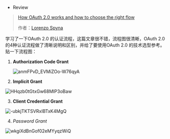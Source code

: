 - Review

> [How OAuth 2.0 works and how to choose the right flow](https://itnext.io/an-oauth-2-0-introduction-for-beginners-6e386b19f7a9) 
>
> 作者：[Lorenzo Spyna](https://itnext.io/@spyna?source=post_header_lockup)

学习了一下OAuth 2.0 的认证流程，这篇文章很不错，流程图很清晰，OAuth 2.0的4种认证流程做了清晰说明和区别，并给了要使用OAuth 2.0 的技术选型参考。贴一下流程图：

1. **Authorization Code Grant**

   ![anmFPvD_EVMiZOo-W76qyA](https://gitee.com/kaybee/markdown_pics/raw/master/img/20200601084308.png)

2. **Implicit Grant**

![HHqzb0tGtxGw68MIP3oBaw](https://gitee.com/kaybee/markdown_pics/raw/master/img/20200601084437.png)

3. **Client Credential Grant**

![-ubkjTKTSVRxIBTxK4MgQ](https://gitee.com/kaybee/markdown_pics/raw/master/img/20200601084623.png)

4. *Password Grant*

![wkgiXdBnGof02eMYyqzWiQ](https://gitee.com/kaybee/markdown_pics/raw/master/img/20200601084645.png)